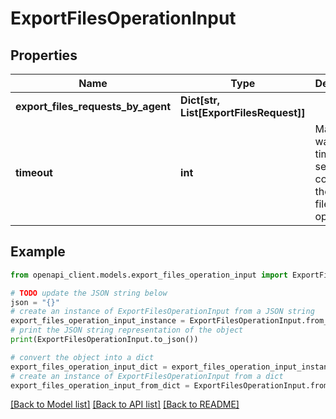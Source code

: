 # ExportFilesOperationInput


## Properties

Name | Type | Description | Notes
------------ | ------------- | ------------- | -------------
**export_files_requests_by_agent** | **Dict[str, List[ExportFilesRequest]]** |  | [optional] 
**timeout** | **int** | Maximum waiting time in seconds to complete the agent file export operation | [optional] 

## Example

```python
from openapi_client.models.export_files_operation_input import ExportFilesOperationInput

# TODO update the JSON string below
json = "{}"
# create an instance of ExportFilesOperationInput from a JSON string
export_files_operation_input_instance = ExportFilesOperationInput.from_json(json)
# print the JSON string representation of the object
print(ExportFilesOperationInput.to_json())

# convert the object into a dict
export_files_operation_input_dict = export_files_operation_input_instance.to_dict()
# create an instance of ExportFilesOperationInput from a dict
export_files_operation_input_from_dict = ExportFilesOperationInput.from_dict(export_files_operation_input_dict)
```
[[Back to Model list]](../README.md#documentation-for-models) [[Back to API list]](../README.md#documentation-for-api-endpoints) [[Back to README]](../README.md)



